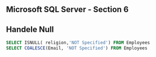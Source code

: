 ## Microsoft SQL Server - Section 6
## Handele Null
```sql
SELECT ISNULL( religion,'NOT Specified') FROM Employees
SELECT COALESCE(Email, 'NOT Specified') FROM Employees
```
